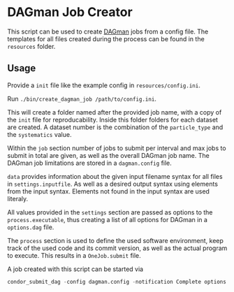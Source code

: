 # DAGman Job Creator
This script can be used to create [DAGman](https://research.cs.wisc.edu/htcondor/dagman/dagman.html) jobs from a config file. The templates for all files created during the process can be found in the `resources` folder.

## Usage
Provide a `init` file like the example config in `resources/config.ini`.

Run `./bin/create_dagman_job /path/to/config.ini`.

This will create a folder named after the provided job name, with a copy of the `init` file for reproducability. Inside this folder folders for each dataset are created. A dataset number is the combination of the `particle_type` and the `systematics` value.

Within the `job` section number of jobs to submit per interval and max jobs to submit in total are given, as well as the overall DAGman job name. The DAGman job limitations are stored in a `dagman.config` file.

`data` provides information about the given input filename syntax for all files in `settings.inputfile`. As well as a desired output syntax using elements from the input syntax. Elements not found in the input syntax are used literaly.

All values provided in the `settings` section are passed as options to the `process.executable`, thus creating a list of all options for DAGman in a `options.dag` file.

The `process` section is used to define the used software environment, keep track of the used code and its commit version, as well as the actual program to execute. This results in a `OneJob.submit` file.

A job created with this script can be started via
```python
condor_submit_dag -config dagman.config -notification Complete options.dag
```
